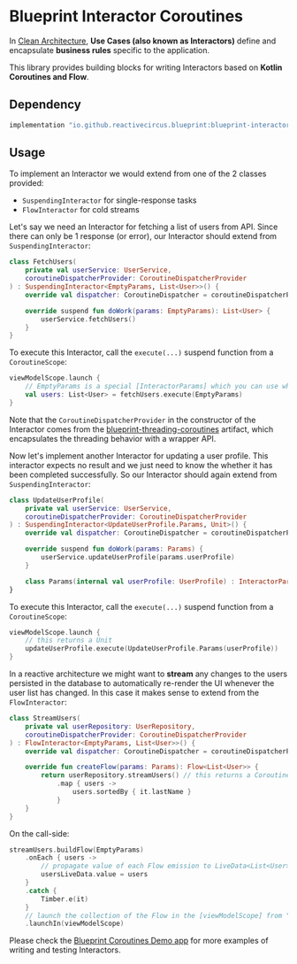 # Blueprint Interactor Coroutines

In [Clean Architecture][clean-architecture], **Use Cases (also known as Interactors)** define and encapsulate **business rules** specific to the application.

This library provides building blocks for writing Interactors based on **Kotlin Coroutines and Flow**.

## Dependency

```groovy
implementation "io.github.reactivecircus.blueprint:blueprint-interactor-coroutines:${blueprint_version}"
```

## Usage

To implement an Interactor we would extend from one of the 2 classes provided:

* `SuspendingInteractor` for single-response tasks
* `FlowInteractor` for cold streams

Let's say we need an Interactor for fetching a list of users from API. Since there can only be 1 response (or error), our Interactor should extend from `SuspendingInteractor`:

```kotlin
class FetchUsers(
    private val userService: UserService,
    coroutineDispatcherProvider: CoroutineDispatcherProvider
) : SuspendingInteractor<EmptyParams, List<User>>() {
    override val dispatcher: CoroutineDispatcher = coroutineDispatcherProvider.io

    override suspend fun doWork(params: EmptyParams): List<User> {
        userService.fetchUsers()
    }
}
```

To execute this Interactor, call the `execute(...)` suspend function from a `CoroutineScope`:

```kotlin
viewModelScope.launch {
    // EmptyParams is a special [InteractorParams] which you can use when the Interactor has no params.
    val users: List<User> = fetchUsers.execute(EmptyParams)
}
```

Note that the `CoroutineDispatcherProvider` in the constructor of the Interactor comes from the [blueprint-threading-coroutines][threading-coroutines] artifact, which encapsulates the threading behavior with a wrapper API.

Now let's implement another Interactor for updating a user profile. This interactor expects no result and we just need to know the whether it has been completed successfully. So our Interactor should again extend from `SuspendingInteractor`:

```kotlin
class UpdateUserProfile(
    private val userService: UserService,
    coroutineDispatcherProvider: CoroutineDispatcherProvider
) : SuspendingInteractor<UpdateUserProfile.Params, Unit>() {
    override val dispatcher: CoroutineDispatcher = coroutineDispatcherProvider.io

    override suspend fun doWork(params: Params) {
        userService.updateUserProfile(params.userProfile)
    }

    class Params(internal val userProfile: UserProfile) : InteractorParams
}
```

To execute this Interactor, call the `execute(...)` suspend function from a `CoroutineScope`:

```kotlin
viewModelScope.launch {
    // this returns a Unit
    updateUserProfile.execute(UpdateUserProfile.Params(userProfile))
}
```

In a reactive architecture we might want to **stream** any changes to the users persisted in the database to automatically re-render the UI whenever the user list has changed. In this case it makes sense to extend from the `FlowInteractor`:

```kotlin
class StreamUsers(
    private val userRepository: UserRepository,
    coroutineDispatcherProvider: CoroutineDispatcherProvider
) : FlowInteractor<EmptyParams, List<User>>() {
    override val dispatcher: CoroutineDispatcher = coroutineDispatcherProvider.io

    override fun createFlow(params: Params): Flow<List<User>> {
        return userRepository.streamUsers() // this returns a Coroutines Flow
            .map { users ->
                users.sortedBy { it.lastName }
            }
    }
}
```

On the call-side:
 
```kotlin
streamUsers.buildFlow(EmptyParams)
    .onEach { users ->
        // propagate value of each Flow emission to LiveData<List<User>>
        usersLiveData.value = users
    }
    .catch {
        Timber.e(it)
    }
    // launch the collection of the Flow in the [viewModelScope] from "androidx.lifecycle:lifecycle-viewmodel-ktx"
    .launchIn(viewModelScope)
```

Please check the [Blueprint Coroutines Demo app][demo-coroutines] for more examples of writing and testing Interactors. 

[clean-architecture]: http://blog.cleancoder.com/uncle-bob/2012/08/13/the-clean-architecture.html
[threading-coroutines]: /blueprint-threading-coroutines/
[demo-coroutines]: /samples/demo-coroutines/
